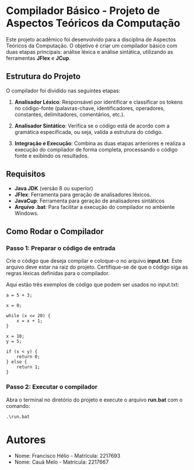 # Compilador Básico - Projeto de Aspectos Teóricos da Computação

Este projeto acadêmico foi desenvolvido para a disciplina de Aspectos Teóricos da Computação. O objetivo é criar um compilador básico com duas etapas principais: análise léxica e análise sintática, utilizando as ferramentas **JFlex** e **JCup**.

## Estrutura do Projeto

O compilador foi dividido nas seguintes etapas:

1. **Analisador Léxico**: Responsável por identificar e classificar os tokens no código-fonte (palavras-chave, identificadores, operadores, constantes, delimitadores, comentários, etc.).

2. **Analisador Sintático**: Verifica se o código está de acordo com a gramática especificada, ou seja, valida a estrutura do código.

3. **Integração e Execução**: Combina as duas etapas anteriores e realiza a execução do compilador de forma completa, processando o código fonte e exibindo os resultados.

## Requisitos

- **Java JDK** (versão 8 ou superior)
- **JFlex**: Ferramenta para geração de analisadores léxicos.
- **JavaCup**: Ferramenta para geração de analisadores sintáticos
- **Arquivo .bat**: Para facilitar a execução do compilador no ambiente Windows.

## Como Rodar o Compilador

### Passo 1: Preparar o código de entrada
Crie o código que deseja compilar e coloque-o no arquivo **input.txt**. Este arquivo deve estar na raiz do projeto. Certifique-se de que o código siga as regras léxicas definidas para o compilador.

Aqui estão três exemplos de código que podem ser usados no input.txt:
```
a = 5 + 3;
```

```
x = 0;

while (x <= 20) {
    x = x + 1;
}
```

```
x = 10;
y = 5;

if (x < y) {
    return 0;
} else {
    return 1;
}
```


### Passo 2: Executar o compilador
Abra o terminal no diretório do projeto e execute o arquivo **run.bat** com o comando:

```
.\run.bat
```

# Autores

- Nome: Francisco Hélio - Matrícula: 2217693
- Nome: Cauã Melo - Matrícula: 2217667


